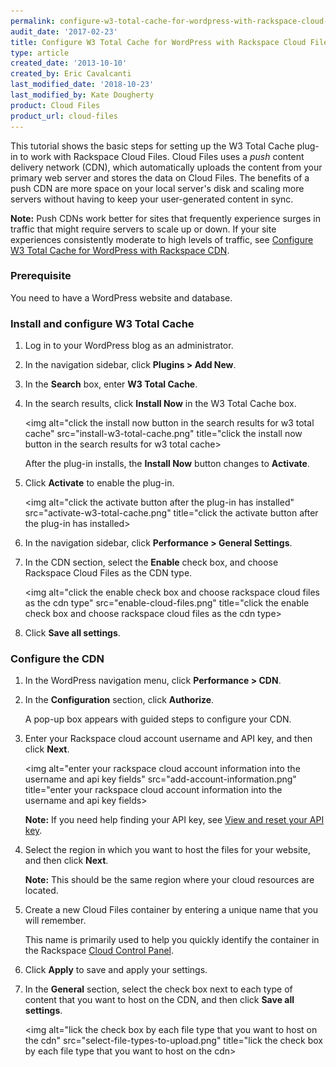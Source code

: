 ```yaml
---
permalink: configure-w3-total-cache-for-wordpress-with-rackspace-cloud-files-cdn
audit_date: '2017-02-23'
title: Configure W3 Total Cache for WordPress with Rackspace Cloud Files
type: article
created_date: '2013-10-10'
created_by: Eric Cavalcanti
last_modified_date: '2018-10-23'
last_modified_by: Kate Dougherty
product: Cloud Files
product_url: cloud-files
---
```


This tutorial shows the basic steps for setting up the W3 Total Cache plug-in to work with Rackspace Cloud Files. Cloud Files uses a *push* content delivery network (CDN), which automatically uploads the content from your primary web server and stores the data on Cloud Files. The benefits of a push CDN are more space on your local server's disk and scaling more servers without having to keep your user-generated content in sync.

**Note:** Push CDNs work better for sites that frequently experience surges in traffic that might require servers to scale up or down. If your site experiences consistently moderate to high levels of traffic, see [Configure W3 Total Cache for WordPress with Rackspace CDN](https://docs-ospc.rackspace.com/support/how-to/rackspace-cdn/configure-w3-total-cache-for-wordpress-with-rackspace-cdn).

### Prerequisite

You need to have a WordPress website and database.

### Install and configure W3 Total Cache

1. Log in to your WordPress blog as an administrator.

2. In the navigation sidebar, click **Plugins > Add New**.

3. In the **Search** box, enter **W3 Total Cache**.

4. In the search results, click **Install Now** in the W3 Total Cache box.

   <img alt="click the install now button in the search results for w3 total cache" src="install-w3-total-cache.png" title="click the install now button in the search results for w3 total cache>

   After the plug-in installs, the **Install Now** button changes to **Activate**.

5. Click **Activate** to enable the plug-in.

   <img alt="click the activate button after the plug-in has installed" src="activate-w3-total-cache.png" title="click the activate button after the plug-in has installed>

6. In the navigation sidebar, click **Performance > General Settings**.

7. In the CDN section, select the **Enable** check box, and choose Rackspace Cloud Files as the CDN type.

    <img alt="click the enable check box and choose rackspace cloud files as the cdn type" src="enable-cloud-files.png" title="click the enable check box and choose rackspace cloud files as the cdn type>

8. Click **Save all settings**.

### Configure the CDN

1. In the WordPress navigation menu, click **Performance > CDN**.

2. In the **Configuration** section, click **Authorize**.

   A pop-up box appears with guided steps to configure your CDN.

3. Enter your Rackspace cloud account username and API key, and then click **Next**.

   <img alt="enter your rackspace cloud account information into the username and api key fields" src="add-account-information.png" title="enter your rackspace cloud account information into the username and api key fields>

   **Note:** If you need help finding your API key, see [View and reset your API key](https://support.rackspace.com/how-to/view-and-reset-your-api-key).

4. Select the region in which you want to host the files for your website, and then click **Next**.

   **Note:** This should be the same region where your cloud resources are located.

5. Create a new Cloud Files container by entering a unique name that you will remember.

   This name is primarily used to help you quickly identify the container in the Rackspace [Cloud Control Panel](https://login.rackspace.com/).

6. Click **Apply** to save and apply your settings.

7. In the **General** section, select the check box next to each type of content that you want to host on the CDN, and then click **Save all settings**.

   <img alt="lick the check box by each file type that you want to host on the cdn" src="select-file-types-to-upload.png" title="lick the check box by each file type that you want to host on the cdn>
